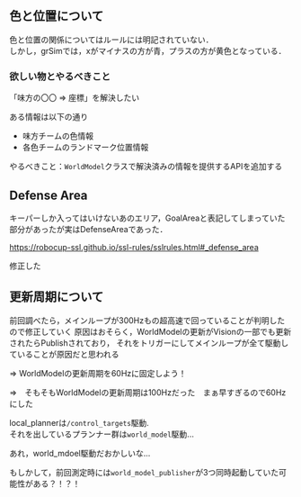 ## 色と位置について

色と位置の関係についてはルールには明記されていない．  
しかし，grSimでは，xがマイナスの方が青，プラスの方が黄色となっている．

### 欲しい物とやるべきこと

「味方の〇〇 => 座標」を解決したい

ある情報は以下の通り

- 味方チームの色情報
- 各色チームのランドマーク位置情報

やるべきこと：`WorldModel`クラスで解決済みの情報を提供するAPIを追加する

## Defense Area

キーパーしか入ってはいけないあのエリア，GoalAreaと表記してしまっていた部分があったが実はDefenseAreaであった．

<https://robocup-ssl.github.io/ssl-rules/sslrules.html#_defense_area>

修正した

## 更新周期について

前回調べたら，メインループが300Hzもの超高速で回っていることが判明したので修正していく
原因はおそらく，WorldModelの更新がVisionの一部でも更新されたらPublishされており，
それをトリガーにしてメインループが全て駆動していることが原因だと思われる

⇒ WorldModelの更新周期を60Hzに固定しよう！

⇒　そもそもWorldModelの更新周期は100Hzだった　まぁ早すぎるので60Hzにした

local_plannerは`/control_targets`駆動.  
それを出しているプランナー群は`world_model`駆動...

あれ，world_mdoel駆動だおかしいな...

もしかして，前回測定時には`world_model_publisher`が3つ同時起動していた可能性がある？！？！
